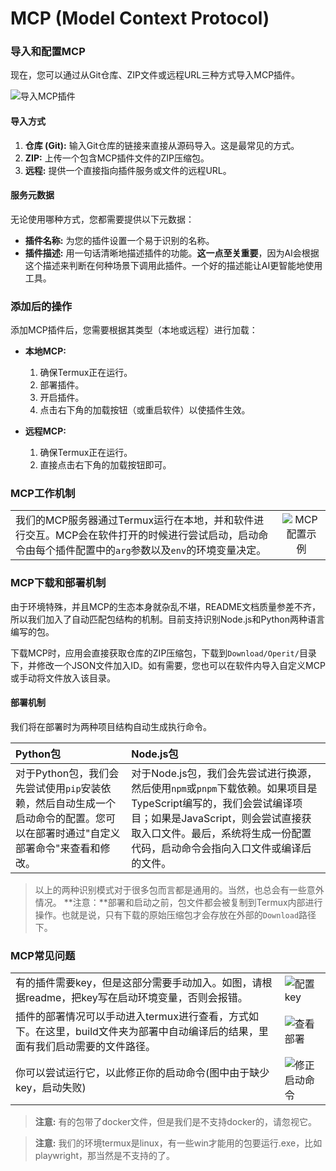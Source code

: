 # MCP (Model Context Protocol)

### 导入和配置MCP

现在，您可以通过从Git仓库、ZIP文件或远程URL三种方式导入MCP插件。

![导入MCP插件](/manuals/assets/package_or_MCP/7.png)

#### 导入方式

1.  **仓库 (Git):** 输入Git仓库的链接来直接从源码导入。这是最常见的方式。
2.  **ZIP:** 上传一个包含MCP插件文件的ZIP压缩包。
3.  **远程:** 提供一个直接指向插件服务或文件的远程URL。

#### 服务元数据

无论使用哪种方式，您都需要提供以下元数据：

*   **插件名称:** 为您的插件设置一个易于识别的名称。
*   **插件描述:** 用一句话清晰地描述插件的功能。**这一点至关重要**，因为AI会根据这个描述来判断在何种场景下调用此插件。一个好的描述能让AI更智能地使用工具。

### 添加后的操作

添加MCP插件后，您需要根据其类型（本地或远程）进行加载：

*   **本地MCP:**
    1.  确保Termux正在运行。
    2.  部署插件。
    3.  开启插件。
    4.  点击右下角的加载按钮（或重启软件）以使插件生效。

*   **远程MCP:**
    1.  确保Termux正在运行。
    2.  直接点击右下角的加载按钮即可。

### MCP工作机制

| | |
| :--- | :---: |
| 我们的MCP服务器通过Termux运行在本地，并和软件进行交互。MCP会在软件打开的时候进行尝试启动，启动命令由每个插件配置中的`arg`参数以及`env`的环境变量决定。 | ![MCP配置示例](/manuals/assets/41ebc2ec5278bd28e8361e3eb72128d.jpg) |

### MCP下载和部署机制

由于环境特殊，并且MCP的生态本身就杂乱不堪，README文档质量参差不齐，所以我们加入了自动匹配包结构的机制。目前支持识别Node.js和Python两种语言编写的包。

下载MCP时，应用会直接获取仓库的ZIP压缩包，下载到`Download/Operit/`目录下，并修改一个JSON文件加入ID。如有需要，您也可以在软件内导入自定义MCP或手动将文件放入该目录。

#### 部署机制

我们将在部署时为两种项目结构自动生成执行命令。

| Python包 | Node.js包 |
| :--- | :--- |
| 对于Python包，我们会先尝试使用`pip`安装依赖，然后自动生成一个启动命令的配置。您可以在部署时通过"自定义部署命令"来查看和修改。 | 对于Node.js包，我们会先尝试进行换源，然后使用`npm`或`pnpm`下载依赖。如果项目是TypeScript编写的，我们会尝试编译项目；如果是JavaScript，则会尝试直接获取入口文件。最后，系统将生成一份配置代码，启动命令会指向入口文件或编译后的文件。 |

> 以上的两种识别模式对于很多包而言都是通用的。当然，也总会有一些意外情况。
> **注意：**部署和启动之前，包文件都会被复制到Termux内部进行操作。也就是说，只有下载的原始压缩包才会存放在外部的`Download`路径下。

### MCP常见问题

| | |
| :--- | :--- |
| 有的插件需要key，但是这部分需要手动加入。如图，请根据readme，把key写在启动环境变量，否则会报错。 | ![配置key](/manuals/assets/package_or_MCP/7b8ec8ba567c3c670d6a063121614fe.jpg) |
| 插件的部署情况可以手动进入termux进行查看，方式如下。在这里，build文件夹为部署中自动编译后的结果，里面有我们启动需要的文件路径。 | ![查看部署](/manuals/assets/package_or_MCP/401cda27abf79b9d0311816947b1bdd.jpg) |
| 你可以尝试运行它，以此修正你的启动命令(图中由于缺少key，启动失败) | ![修正启动命令](/manuals/assets/package_or_MCP/0946d845d9adad20bbd039a93d1196f.jpg) |

> **注意:** 有的包带了docker文件，但是我们是不支持docker的，请忽视它。

> **注意:** 我们的环境termux是linux，有一些win才能用的包要运行.exe，比如playwright，那当然是不支持的了。 